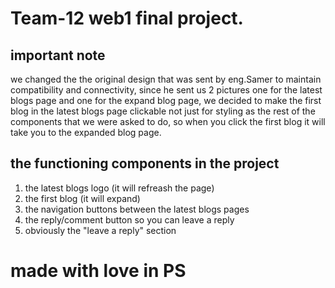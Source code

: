 # Team-12 web1 final project.
## important note
we changed the the original design that was sent by eng.Samer to maintain compatibility and connectivity, since he sent us 2 pictures one for the latest blogs page
and one for the expand blog page, we decided to make the first blog in the latest blogs page clickable not just for styling as the rest of the components that we were
asked to do, so when you click the first blog it will take you to the expanded blog page.

## the functioning components in the project
1) the latest blogs logo (it will refreash the page)
2) the first blog (it will expand)
3) the navigation buttons between the latest blogs pages
4) the reply/comment button so you can leave a reply
5) obviously the "leave a reply" section

# made with love in PS
